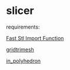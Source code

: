 # slicer
requirements:

[Fast Stl Import Function](https://www.mathworks.com/matlabcentral/fileexchange/30923-fast-stl-import-function)

[gridtrimesh](https://www.mathworks.com/matlabcentral/fileexchange/14646-gridtrimesh)

[in_polyhedron](https://www.mathworks.com/matlabcentral/fileexchange/48041-in_polyhedron)